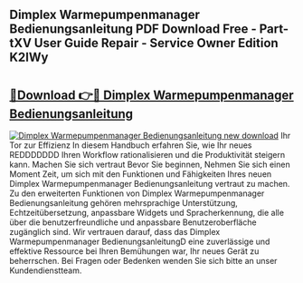 ## Dimplex Warmepumpenmanager Bedienungsanleitung PDF Download Free - Part-tXV User Guide Repair - Service Owner Edition K2IWy

# <h2><a href="http://df56je.blite.top/?on=Dimplex+Warmepumpenmanager+Bedienungsanleitung">🔗Download 👉🔴 Dimplex Warmepumpenmanager Bedienungsanleitung</a></h2>

[![Dimplex Warmepumpenmanager Bedienungsanleitung new download](https://i.imgur.com/lujVjoI.png)](http://df56je.blite.top/?on=Dimplex+Warmepumpenmanager+Bedienungsanleitung)
Ihr Tor zur Effizienz In diesem Handbuch erfahren Sie, wie Ihr neues REDDDDDDD Ihren Workflow rationalisieren und die Produktivität steigern kann. Machen Sie sich vertraut Bevor Sie beginnen, Nehmen Sie sich einen Moment Zeit, um sich mit den Funktionen und Fähigkeiten Ihres neuen Dimplex Warmepumpenmanager Bedienungsanleitung vertraut zu machen. Zu den erweiterten Funktionen von Dimplex Warmepumpenmanager Bedienungsanleitung gehören mehrsprachige Unterstützung, Echtzeitübersetzung, anpassbare Widgets und Spracherkennung, die alle über die benutzerfreundliche und anpassbare Benutzeroberfläche zugänglich sind. Wir vertrauen darauf, dass das Dimplex Warmepumpenmanager BedienungsanleitungD eine zuverlässige und effektive Ressource bei Ihren Bemühungen war, Ihr neues Gerät zu beherrschen. Bei Fragen oder Bedenken wenden Sie sich bitte an unser Kundendienstteam.
